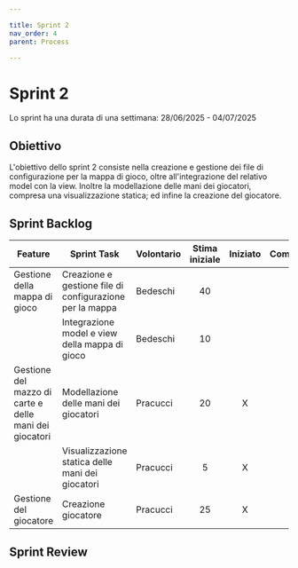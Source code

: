 ```yaml
---

title: Sprint 2
nav_order: 4
parent: Process

---
```


# Sprint 2

Lo sprint ha una durata di una settimana: 28/06/2025 - 04/07/2025

## Obiettivo

L'obiettivo dello sprint 2 consiste nella creazione e gestione dei file di configurazione per la mappa di gioco, oltre
all'integrazione del relativo model con la view. Inoltre la modellazione delle mani dei giocatori, compresa una
visualizzazione statica; ed infine la creazione del giocatore.

## Sprint Backlog

| Feature                                                | Sprint Task                                              | Volontario | Stima iniziale | Iniziato | Completato |
|--------------------------------------------------------|----------------------------------------------------------|------------|:--------------:|:--------:|:----------:|
| Gestione della mappa di gioco                          | Creazione e gestione file di configurazione per la mappa | Bedeschi   |       40       |          |            | 
|                                                        | Integrazione model e view della mappa di gioco           | Bedeschi   |       10       |          |            |
| Gestione del mazzo di carte e delle mani dei giocatori | Modellazione delle mani dei giocatori                    | Pracucci   |       20       |    X     |            |
|                                                        | Visualizzazione statica delle mani dei giocatori         | Pracucci   |       5        |    X     |            |
| Gestione del giocatore                                 | Creazione giocatore                                      | Pracucci   |       25       |    X     |            |

## Sprint Review
